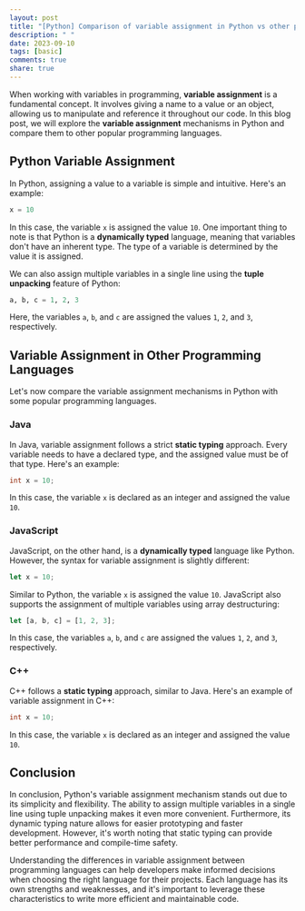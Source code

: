 ```yaml
---
layout: post
title: "[Python] Comparison of variable assignment in Python vs other programming languages"
description: " "
date: 2023-09-10
tags: [basic]
comments: true
share: true
---
```


When working with variables in programming, **variable assignment** is a fundamental concept. It involves giving a name to a value or an object, allowing us to manipulate and reference it throughout our code. In this blog post, we will explore the **variable assignment** mechanisms in Python and compare them to other popular programming languages.

## Python Variable Assignment

In Python, assigning a value to a variable is simple and intuitive. Here's an example:

```python
x = 10
```

In this case, the variable `x` is assigned the value `10`. One important thing to note is that Python is a **dynamically typed** language, meaning that variables don't have an inherent type. The type of a variable is determined by the value it is assigned.

We can also assign multiple variables in a single line using the **tuple unpacking** feature of Python:

```python
a, b, c = 1, 2, 3
```

Here, the variables `a`, `b`, and `c` are assigned the values `1`, `2`, and `3`, respectively.

## Variable Assignment in Other Programming Languages

Let's now compare the variable assignment mechanisms in Python with some popular programming languages.

### Java

In Java, variable assignment follows a strict **static typing** approach. Every variable needs to have a declared type, and the assigned value must be of that type. Here's an example:

```java
int x = 10;
```

In this case, the variable `x` is declared as an integer and assigned the value `10`.

### JavaScript

JavaScript, on the other hand, is a **dynamically typed** language like Python. However, the syntax for variable assignment is slightly different:

```javascript
let x = 10;
```

Similar to Python, the variable `x` is assigned the value `10`. JavaScript also supports the assignment of multiple variables using array destructuring:

```javascript
let [a, b, c] = [1, 2, 3];
```

In this case, the variables `a`, `b`, and `c` are assigned the values `1`, `2`, and `3`, respectively.

### C++

C++ follows a **static typing** approach, similar to Java. Here's an example of variable assignment in C++:

```cpp
int x = 10;
```

In this case, the variable `x` is declared as an integer and assigned the value `10`.

## Conclusion

In conclusion, Python's variable assignment mechanism stands out due to its simplicity and flexibility. The ability to assign multiple variables in a single line using tuple unpacking makes it even more convenient. Furthermore, its dynamic typing nature allows for easier prototyping and faster development. However, it's worth noting that static typing can provide better performance and compile-time safety.

Understanding the differences in variable assignment between programming languages can help developers make informed decisions when choosing the right language for their projects. Each language has its own strengths and weaknesses, and it's important to leverage these characteristics to write more efficient and maintainable code.